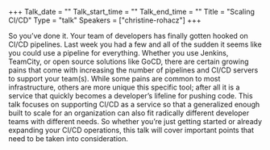 +++
Talk_date = ""
Talk_start_time = ""
Talk_end_time = ""
Title = "Scaling CI/CD"
Type = "talk"
Speakers = ["christine-rohacz"]
+++

So you’ve done it. Your team of developers has finally gotten hooked on CI/CD pipelines. Last week you had a few and all of the sudden it seems like you could use a pipeline for everything. Whether you use Jenkins, TeamCity, or open source solutions like GoCD, there are certain growing pains that come with increasing the number of pipelines and CI/CD servers to support your team(s). While some pains are common to most infrastructure, others are more unique this specific tool; after all it is a service that quickly becomes a developer’s lifeline for pushing code. This talk focuses on supporting CI/CD as a service so that a generalized enough built to scale for an organization can also fit radically different developer teams with different needs. So whether you’re just getting started or already expanding your CI/CD operations, this talk will cover important points that need to be taken into consideration.
